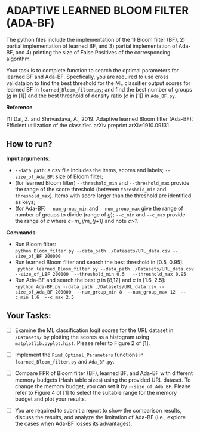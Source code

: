 # ADAPTIVE LEARNED BLOOM FILTER (ADA-BF)

The python files include the implementation of the 1) Bloom filter (BF), 2) partial implementation of learned BF, and 3) partial implementation of Ada-BF, and 4) printing the size of False Positives of the corresponding algorithm.

Your task is to complete function to search the optimal parameters for learned BF and Ada-BF. Specfically, you are required to use cross validataion to find the best threshold for the ML classifier output scores for learned BF in `learned_Bloom_filter.py`; and find the best number of groups (*g* in [1]) and the best threshold of density ratio (*c* in [1]) in `Ada_BF.py`. 

**Reference**

[1] Dai, Z. and Shrivastava, A., 2019. Adaptive learned Bloom filter (Ada-BF): Efficient utilization of the classifier. arXiv preprint arXiv:1910.09131.

## How to run?

**Input arguments**: 
- `--data_path`: a csv file includes the items, scores and labels; `--size_of_Ada_BF`: size of Bloom filter;
- (for learned Bloom filter) `--threshold_min` and `--threshold_max` provide the range of the score threshold (between `threshold_min` and `threshold_max`). Items with score larger than the threshold are identified as keys;
- (for Ada-BF) `--num_group_min` and `--num_group_max` give the range of number of groups to divide (range of *g*); `--c_min` and `--c_max` provide the range of *c* where *c=m_j/m_{j+1}* and note *c>1*.

**Commands**:
- Run Bloom filter:\
```python Bloom_filter.py --data_path ./Datasets/URL_data.csv --size_of_BF 200000```
- Run learned Bloom filter and search the best threshold in [0.5, 0.95]:\
-`python learned_Bloom_filter.py --data_path ./Datasets/URL_data.csv --size_of_LBF 200000  --threshold_min 0.5   --threshold_max 0.95`
- Run Ada-BF and search the best *g* in [8,12] and *c* in [1.6, 2.5]:\
-`python Ada-BF.py --data_path ./Datasets/URL_data.csv --size_of_Ada_BF 200000  --num_group_min 8  --num_group_max 12  --c_min 1.6  --c_max 2.5`

## Your Tasks:
- [ ] Examine the ML classification logit scores for the URL dataset in `/Datasets/` by plotting the scores as a histogram using `matplotlib.pyplot.hist`. Please refer to Figure 2 of [1].
- [ ] Implement the `Find_Optimal_Parameters` functions in `learned_Bloom_filter.py` and `Ada_BF.py`.
- [ ] Compare FPR of Bloom filter (BF), learned BF, and Ada-BF with different memory budgets (Hash table sizes) using the provided URL dataset. To change the memory budget, you can set it by `--size_of_Ada_BF`. Please refer to Figure 4 of [1] to select the suitable range for the memory budget and plot your results.
- [ ] You are required to submit a report to show the comparison results, discuss the results, and analyze the limitation of Ada-BF (i.e., explore the cases when Ada-BF losses its advantages).


